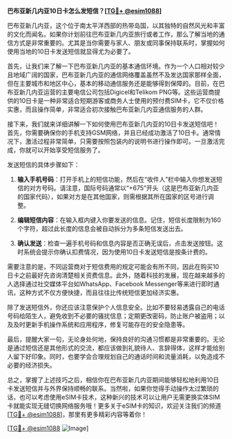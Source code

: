 **巴布亚新几内亚10日卡怎么发短信？[[TG💪+ @esim1088](https://t.me/s/esim1088)]**

巴布亚新几内亚，这个位于南太平洋西部的热带岛国，以其独特的自然风光和丰富的文化而闻名。如果你计划前往巴布亚新几内亚旅行或者工作，那么了解当地的通信方式是非常重要的。尤其是当你需要与家人、朋友或同事保持联系时，掌握如何使用当地的10日卡发送短信就显得尤为必要了。

首先，让我们来了解一下巴布亚新几内亚的基本通信环境。作为一个人口相对较少且地域广阔的国家，巴布亚新几内亚的通信网络覆盖虽然不及发达国家那样全面，但在主要城市和地区中心，基本的移动通信服务还是能够得到保障的。目前，在巴布亚新几内亚运营的主要电信公司包括Digicel和Telikom PNG等。这些运营商提供的10日卡是一种非常适合短期游客或商务人士使用的预付费SIM卡，它不仅价格实惠，而且操作简单，非常适合初次接触巴布亚新几内亚通信服务的人群。

接下来，我们就来详细讲解一下如何使用巴布亚新几内亚的10日卡发送短信吧！首先，你需要确保你的手机支持GSM网络，并且已经成功激活了10日卡。通常情况下，激活过程非常简单，只需要按照包装内的说明书进行操作即可。一旦激活完成，你就可以开始享受短信服务了。

发送短信的具体步骤如下：

1. **输入手机号码**：打开手机上的短信功能，然后在“收件人”栏中输入你想发送短信的对方号码。请注意，国际号码通常以“+675”开头（这是巴布亚新几内亚的国家代码），如果对方是在其他国家，则需根据其所在国家的区号进行调整。

2. **编辑短信内容**：在输入框内键入你要发送的信息。记住，短信长度限制为160个字符，超过此长度的信息会被自动拆分为多条短信发送出去。

3. **确认发送**：检查一遍手机号码和信息内容是否正确无误后，点击发送按钮。这时系统会提示你确认扣费情况，因为使用10日卡发送短信是按条计费的。

需要注意的是，不同运营商对于短信费用的规定可能会有所不同，因此在购买10日卡之前最好先咨询清楚相关资费信息。此外，随着科技的发展，现在越来越多的人选择通过社交媒体平台如WhatsApp、Facebook Messenger等来进行即时通讯，这种方式不仅方便快捷，而且往往比传统短信更加经济实惠。

除了发送短信外，你还应该注意保护个人信息安全。比如不要轻易透露自己的电话号码给陌生人，避免收到不必要的骚扰信息；定期更改密码，防止账户被盗用；以及及时更新手机操作系统和应用程序，修复可能存在的安全隐患等。

最后，提醒大家一句，无论身处何地，保持良好的沟通习惯都是非常重要的。无论是通过短信还是其他形式的交流，都应该做到礼貌待人、言辞得体，这样才能给别人留下好印象。同时，也要学会合理规划自己的通话时间和流量消耗，以免造成不必要的经济损失。

总之，掌握了上述技巧之后，相信你在巴布亚新几内亚期间能够轻松地利用10日卡发送短信并与外界保持顺畅的联系。当然啦，如果你觉得手动操作太过繁琐的话，也可以考虑使用eSIM卡技术，这种新兴的技术可以让用户无需更换实体SIM卡就能实现无缝切换网络服务哦！更多关于eSIM卡的知识，欢迎关注我们的频道[[TG💪+ @esim1088](https://t.me/s/esim1088)]，那里有更多精彩内容等着你！

[[TG💪+ @esim1088](https://t.me/s/esim1088) ![Image](https://i.postimg.cc/4NQfJmqS/Snipaste-2025-05-13-00-14-12.png)]